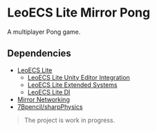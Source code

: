 # LeoECS Lite Mirror Pong

A multiplayer Pong game.

## Dependencies

- [LeoECS Lite](https://github.com/Leopotam/ecslite)
  - [LeoECS Lite Unity Editor Integration](https://github.com/Leopotam/ecslite-unityeditor)
  - [LeoECS Lite Extended Systems](https://github.com/Leopotam/ecslite-extendedsystems)
  - [LeoECS Lite DI](https://github.com/Leopotam/ecslite-di)
- [Mirror Networking](https://mirror-networking.com/)
- [7Bpencil/sharpPhysics](https://github.com/7Bpencil/sharpPhysics)

> The project is work in progress.
